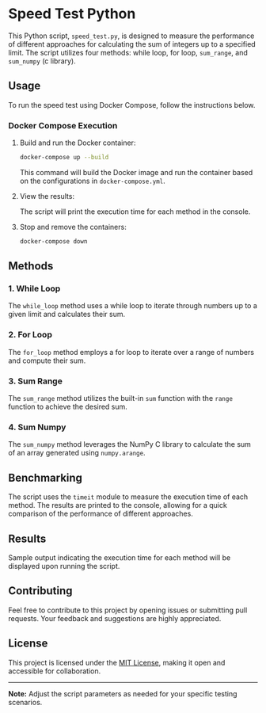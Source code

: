 # Speed Test Python

This Python script, `speed_test.py`, is designed to measure the performance of different approaches for calculating the sum of integers up to a specified limit. The script utilizes four methods: while loop, for loop, `sum_range`, and `sum_numpy` (c library).

## Usage

To run the speed test using Docker Compose, follow the instructions below.

### Docker Compose Execution

1. Build and run the Docker container:

    ```bash
    docker-compose up --build
    ```

    This command will build the Docker image and run the container based on the configurations in `docker-compose.yml`.

2. View the results:

    The script will print the execution time for each method in the console.

3. Stop and remove the containers:

    ```bash
    docker-compose down
    ```

## Methods

### 1. While Loop

The `while_loop` method uses a while loop to iterate through numbers up to a given limit and calculates their sum.

### 2. For Loop

The `for_loop` method employs a for loop to iterate over a range of numbers and compute their sum.

### 3. Sum Range

The `sum_range` method utilizes the built-in `sum` function with the `range` function to achieve the desired sum.

### 4. Sum Numpy

The `sum_numpy` method leverages the NumPy C library to calculate the sum of an array generated using `numpy.arange`.

## Benchmarking

The script uses the `timeit` module to measure the execution time of each method. The results are printed to the console, allowing for a quick comparison of the performance of different approaches.

## Results

Sample output indicating the execution time for each method will be displayed upon running the script.

## Contributing

Feel free to contribute to this project by opening issues or submitting pull requests. Your feedback and suggestions are highly appreciated.

## License

This project is licensed under the [MIT License](LICENSE), making it open and accessible for collaboration.

---

**Note:** Adjust the script parameters as needed for your specific testing scenarios.
